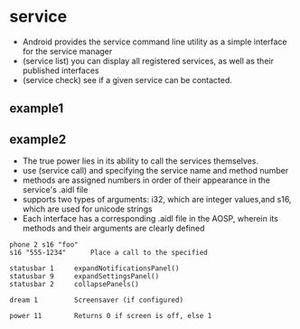 # service


* Android provides the service command line utility as a simple interface for the service manager
* (service list) you can display all registered services, as well as their published interfaces
* (service check) see if a given service can be contacted.

## example1


## example2
* The true power lies in its ability to call the services themselves.
* use (service call)  and specifying the service name and method number
* methods are assigned numbers in order of their appearance in the service's .aidl file
* supports two types of arguments: i32, which are integer values,and s16, which are used for unicode strings
* Each interface has a corresponding .aidl file in the AOSP, wherein its methods and their arguments are clearly defined


```
phone 2 s16 "foo"
s16 "555-1234"		Place a call to the specified

statusbar 1		expandNotificationsPanel()
statusbar 9		expandSettingsPanel()
statusbar 2		collapsePanels()

dream 1			Screensaver (if configured)

power 11		Returns 0 if screen is off, else 1

```


